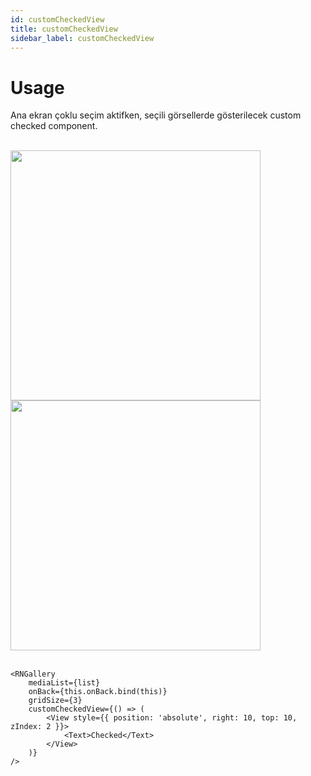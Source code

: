 ```yaml
---
id: customCheckedView
title: customCheckedView
sidebar_label: customCheckedView
---
```


# Usage
Ana ekran çoklu seçim aktifken, seçili görsellerde gösterilecek custom checked component.

<br/>

<div class="img-container">
	<img src="../img/ios_customCheckedView.png" height="400"> <img src="../img/android_customCheckedView.png" height="400">
</div>

<br/>

```
<RNGallery
	mediaList={list}
	onBack={this.onBack.bind(this)}
	gridSize={3}
	customCheckedView={() => (
		<View style={{ position: 'absolute', right: 10, top: 10, zIndex: 2 }}>
			<Text>Checked</Text>
		</View>
	)}
/>

```
